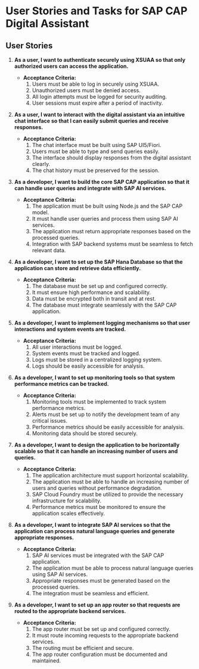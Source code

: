 # User Stories and Tasks for SAP CAP Digital Assistant

## User Stories

1. **As a user, I want to authenticate securely using XSUAA so that only authorized users can access the application.**
   - **Acceptance Criteria:**
     1. Users must be able to log in securely using XSUAA.
     2. Unauthorized users must be denied access.
     3. All login attempts must be logged for security auditing.
     4. User sessions must expire after a period of inactivity.

2. **As a user, I want to interact with the digital assistant via an intuitive chat interface so that I can easily submit queries and receive responses.**
   - **Acceptance Criteria:**
     1. The chat interface must be built using SAP UI5/Fiori.
     2. Users must be able to type and send queries easily.
     3. The interface should display responses from the digital assistant clearly.
     4. The chat history must be preserved for the session.

3. **As a developer, I want to build the core SAP CAP application so that it can handle user queries and integrate with SAP AI services.**
   - **Acceptance Criteria:**
     1. The application must be built using Node.js and the SAP CAP model.
     2. It must handle user queries and process them using SAP AI services.
     3. The application must return appropriate responses based on the processed queries.
     4. Integration with SAP backend systems must be seamless to fetch relevant data.

4. **As a developer, I want to set up the SAP Hana Database so that the application can store and retrieve data efficiently.**
   - **Acceptance Criteria:**
     1. The database must be set up and configured correctly.
     2. It must ensure high performance and scalability.
     3. Data must be encrypted both in transit and at rest.
     4. The database must integrate seamlessly with the SAP CAP application.

5. **As a developer, I want to implement logging mechanisms so that user interactions and system events are tracked.**
   - **Acceptance Criteria:**
     1. All user interactions must be logged.
     2. System events must be tracked and logged.
     3. Logs must be stored in a centralized logging system.
     4. Logs should be easily accessible for analysis.

6. **As a developer, I want to set up monitoring tools so that system performance metrics can be tracked.**
   - **Acceptance Criteria:**
     1. Monitoring tools must be implemented to track system performance metrics.
     2. Alerts must be set up to notify the development team of any critical issues.
     3. Performance metrics should be easily accessible for analysis.
     4. Monitoring data should be stored securely.

7. **As a developer, I want to design the application to be horizontally scalable so that it can handle an increasing number of users and queries.**
   - **Acceptance Criteria:**
     1. The application architecture must support horizontal scalability.
     2. The application must be able to handle an increasing number of users and queries without performance degradation.
     3. SAP Cloud Foundry must be utilized to provide the necessary infrastructure for scalability.
     4. Performance metrics must be monitored to ensure the application scales effectively.

8. **As a developer, I want to integrate SAP AI services so that the application can process natural language queries and generate appropriate responses.**
   - **Acceptance Criteria:**
     1. SAP AI services must be integrated with the SAP CAP application.
     2. The application must be able to process natural language queries using SAP AI services.
     3. Appropriate responses must be generated based on the processed queries.
     4. The integration must be seamless and efficient.

9. **As a developer, I want to set up an app router so that requests are routed to the appropriate backend services.**
   - **Acceptance Criteria:**
     1. The app router must be set up and configured correctly.
     2. It must route incoming requests to the appropriate backend services.
     3. The routing must be efficient and secure.
     4. The app router configuration must be documented and maintained.
